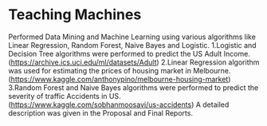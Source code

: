 # Teaching Machines
Performed Data Mining and Machine Learning using various algorithms like Linear Regression, Random Forest, Naive Bayes and Logistic. 
1.Logistic and Decision Tree algorithms were performed to predict the US Adult Income. (https://archive.ics.uci.edu/ml/datasets/Adult)
2.Linear Regression algorithm was used for estimating the prices of housing market in Melbourne.
(https://www.kaggle.com/anthonypino/melbourne-housing-market)
3.Random Forest and Naive Bayes algorithms were performed to predict the severity of traffic Accidents in US. (https://www.kaggle.com/sobhanmoosavi/us-accidents)
A detailed description was given in the Proposal and Final Reports.
